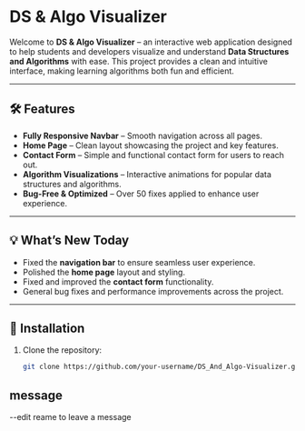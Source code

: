 # DS & Algo Visualizer

Welcome to **DS & Algo Visualizer** – an interactive web application designed to help students and developers visualize and understand **Data Structures and Algorithms** with ease. This project provides a clean and intuitive interface, making learning algorithms both fun and efficient.

---

## 🛠️ Features

- **Fully Responsive Navbar** – Smooth navigation across all pages.
- **Home Page** – Clean layout showcasing the project and key features.
- **Contact Form** – Simple and functional contact form for users to reach out.
- **Algorithm Visualizations** – Interactive animations for popular data structures and algorithms.
- **Bug-Free & Optimized** – Over 50 fixes applied to enhance user experience.

---

## 💡 What’s New Today

- Fixed the **navigation bar** to ensure seamless user experience.
- Polished the **home page** layout and styling.
- Fixed and improved the **contact form** functionality.
- General bug fixes and performance improvements across the project.

---

## 🚀 Installation

1. Clone the repository:  
   ```bash
   git clone https://github.com/your-username/DS_And_Algo-Visualizer.git
## message 
--edit reame to leave a message
